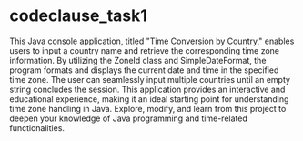 # codeclause_task1
This Java console application, titled "Time Conversion by Country," enables users to input a country name and retrieve the corresponding time zone information. By utilizing the ZoneId class and SimpleDateFormat, the program formats and displays the current date and time in the specified time zone. The user can seamlessly input multiple countries until an empty string concludes the session. This application provides an interactive and educational experience, making it an ideal starting point for understanding time zone handling in Java. Explore, modify, and learn from this project to deepen your knowledge of Java programming and time-related functionalities.
